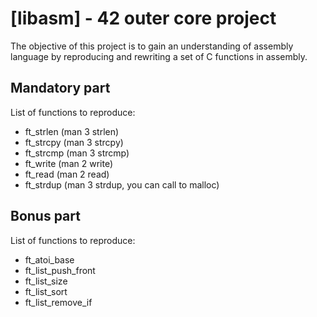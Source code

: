 # [libasm] - 42 outer core project

The objective of this project is to gain an understanding of assembly language by reproducing and rewriting a set of C functions in assembly.

## Mandatory part

List of functions to reproduce:
- ft_strlen (man 3 strlen)
- ft_strcpy (man 3 strcpy)
- ft_strcmp (man 3 strcmp)
- ft_write (man 2 write)
- ft_read (man 2 read)
- ft_strdup (man 3 strdup, you can call to malloc)

## Bonus part

List of functions to reproduce:
- ft_atoi_base
- ft_list_push_front
- ft_list_size
- ft_list_sort
- ft_list_remove_if
